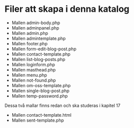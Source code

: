 # Filer att skapa i denna katalog

 * Mallen admin-body.php
 * Mallen adminpanel.php
 * Mallen admin.php
 * Mallen admintemplate.php
 * Mallen footer.php
 * Mallen form-edit-blog-post.php
 * Mallen contact-template.php
 * Mallen list-blog-posts.php
 * Mallen loginform.php
 * Mallen masthead.php
 * Mallen menu.php
 * Mallen not-found.php
 * Mallen om-oss-template.php
 * Mallen single-blog-post.php
 * Mallen temp-password.php
 
Dessa två mallar finns redan och ska studeras i kapitel 17
 * Mallen contact-template.html
 * Mallen sent-template.php

